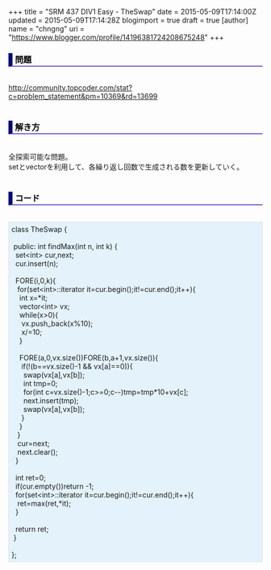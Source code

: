 +++
title = "SRM 437 DIV1 Easy - TheSwap"
date = 2015-05-09T17:14:00Z
updated = 2015-05-09T17:14:28Z
blogimport = true
draft = true
[author]
	name = "chngng"
	uri = "https://www.blogger.com/profile/14196381724208675248"
+++

<div dir="ltr" style="text-align: left;" trbidi="on"><h3 style="border-bottom: 2px solid slateblue; border-left: 8px solid navy; color: black; padding: 0px 0px 1px 5px;">問題 <br /></h3><br /><a href="http://community.topcoder.com/stat?c=problem_statement&amp;pm=10369&amp;rd=13699" target="_blank">http://community.topcoder.com/stat?c=problem_statement&amp;pm=10369&amp;rd=13699</a><br /><br /><h3 style="border-bottom: 2px solid slateblue; border-left: 8px solid navy; color: black; padding: 0px 0px 1px 5px;">解き方 </h3><br />全探索可能な問題。<br />setとvectorを利用して、各繰り返し回数で生成される数を更新していく。<br /><br /><h3 style="border-bottom: 2px solid slateblue; border-left: 8px solid navy; color: black; padding: 0px 0px 1px 5px;">コード </h3><br /><div style="background-color: #e3f2fb; border: 1px dotted #CCCCCC; padding: 5px;">class TheSwap {<br /><br /><span class="Apple-tab-span" style="white-space: pre;"> </span>public: int findMax(int n, int k) {<br /><span class="Apple-tab-span" style="white-space: pre;">  </span>set&lt;int&gt; cur,next;<br /><span class="Apple-tab-span" style="white-space: pre;">  </span>cur.insert(n);<br /><br /><span class="Apple-tab-span" style="white-space: pre;">  </span>FORE(i,0,k){<br /><span class="Apple-tab-span" style="white-space: pre;">   </span>for(set&lt;int&gt;::iterator it=cur.begin();it!=cur.end();it++){<br /><span class="Apple-tab-span" style="white-space: pre;">    </span>int x=*it;<br /><span class="Apple-tab-span" style="white-space: pre;">    </span>vector&lt;int&gt; vx;<br /><span class="Apple-tab-span" style="white-space: pre;">    </span>while(x&gt;0){<br /><span class="Apple-tab-span" style="white-space: pre;">     </span>vx.push_back(x%10);<br /><span class="Apple-tab-span" style="white-space: pre;">     </span>x/=10;<br /><span class="Apple-tab-span" style="white-space: pre;">    </span>}<br /><br /><span class="Apple-tab-span" style="white-space: pre;">    </span>FORE(a,0,vx.size())FORE(b,a+1,vx.size()){<br /><span class="Apple-tab-span" style="white-space: pre;">     </span>if(!(b==vx.size()-1 &amp;&amp; vx[a]==0)){<br /><span class="Apple-tab-span" style="white-space: pre;">      </span>swap(vx[a],vx[b]);<br /><span class="Apple-tab-span" style="white-space: pre;">      </span>int tmp=0;<br /><span class="Apple-tab-span" style="white-space: pre;">      </span>for(int c=vx.size()-1;c&gt;=0;c--)tmp=tmp*10+vx[c];<br /><span class="Apple-tab-span" style="white-space: pre;">      </span>next.insert(tmp);<br /><span class="Apple-tab-span" style="white-space: pre;">      </span>swap(vx[a],vx[b]);<br /><span class="Apple-tab-span" style="white-space: pre;">     </span>}<br /><span class="Apple-tab-span" style="white-space: pre;">    </span>}<br /><span class="Apple-tab-span" style="white-space: pre;">   </span>}<br /><span class="Apple-tab-span" style="white-space: pre;">   </span>cur=next;<br /><span class="Apple-tab-span" style="white-space: pre;">   </span>next.clear();<br /><span class="Apple-tab-span" style="white-space: pre;">  </span>}<br /><br /><span class="Apple-tab-span" style="white-space: pre;">  </span>int ret=0;<br /><span class="Apple-tab-span" style="white-space: pre;">  </span>if(cur.empty())return -1;<br /><span class="Apple-tab-span" style="white-space: pre;">  </span>for(set&lt;int&gt;::iterator it=cur.begin();it!=cur.end();it++){<br /><span class="Apple-tab-span" style="white-space: pre;">   </span>ret=max(ret,*it);<br /><span class="Apple-tab-span" style="white-space: pre;">  </span>}<br /><br /><span class="Apple-tab-span" style="white-space: pre;">  </span>return ret;<br /><span class="Apple-tab-span" style="white-space: pre;"> </span>}<br /><br />};</div></div>
